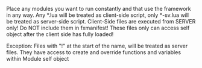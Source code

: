 Place any modules you want to run constantly and that use the framework in any way.
Any *.lua will be treated as client-side script, only *-sv.lua will be treated as server-side script.
Client-Side files are executed from SERVER only! Do NOT include them in fxmanifest!
These files only can access self object after the client side has fully loaded!

Exception: Files with "!" at the start of the name, will be treated as server files. They have access to create and override functions and variables within Module self object
